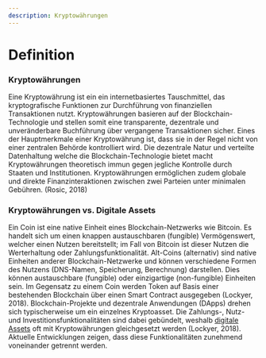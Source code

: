 ```yaml
---
description: Kryptowährungen
---
```


# Definition

### Kryptowährungen

Eine Kryptowährung ist ein ein internetbasiertes Tauschmittel, das kryptografische Funktionen zur Durchführung von finanziellen Transaktionen nutzt. Kryptowährungen basieren auf der Blockchain-Technologie und stellen somit eine transparente, dezentrale und unveränderbare Buchführung über vergangene Transaktionen sicher. Eines der Hauptmerkmale einer Kryptowährung ist, dass sie in der Regel nicht von einer zentralen Behörde kontrolliert wird. Die dezentrale Natur und verteilte Datenhaltung welche die Blockchain-Technologie bietet macht Kryptowährungen theoretisch immun gegen jegliche Kontrolle durch Staaten und Institutionen. Kryptowährungen ermöglichen zudem globale und direkte Finanzinteraktionen zwischen zwei Parteien unter minimalen Gebühren. \(Rosic, 2018\)

### Kryptowährungen vs. Digitale Assets

Ein Coin ist eine native Einheit eines Blockchain-Netzwerks wie Bitcoin. Es handelt sich um einen knappen austauschbaren \(fungible\) Vermögenswert, welcher einen Nutzen bereitstellt; im Fall von Bitcoin ist dieser Nutzen die Werterhaltung oder Zahlungsfunktionalität. Alt-Coins \(alternativ\) sind native Einheiten anderer Blockchain-Netzwerke und können verschiedene Formen des Nutzens \(DNS-Namen, Speicherung, Berechnung\) darstellen. Dies können austauschbare \(fungible\) oder einzigartige \(non-fungible\) Einheiten sein. Im Gegensatz zu einem Coin werden Token auf Basis einer bestehenden Blockchain über einen Smart Contract ausgegeben \(Lockyer, 2018\). Blockchain-Projekte und dezentrale Anwendungen \(DApps\) drehen sich typischerweise um ein einzelnes Kryptoasset. Die Zahlungs-, Nutz- und Investitionsfunktionalitäten sind dabei gebündelt, weshalb [digitale Assets](https://lab.ledgerlabs.li/defi/digital-assets) oft mit Kryptowährungen gleichgesetzt werden \(Lockyer, 2018\). Aktuelle Entwicklungen zeigen, dass diese Funktionalitäten zunehmend voneinander getrennt werden. 



### 

